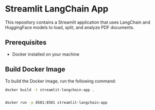 # Streamlit LangChain App

This repository contains a Streamlit application that uses LangChain and HuggingFace models to load, split, and analyze PDF documents.

## Prerequisites

- Docker installed on your machine

## Build Docker Image

To build the Docker image, run the following command:

```sh
docker build -t streamlit-langchain-app .


docker run -p 8501:8501 streamlit-langchain-app


